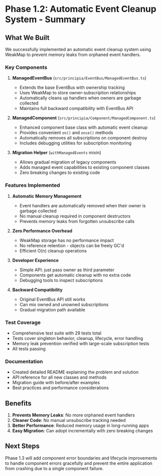 # Phase 1.2: Automatic Event Cleanup System - Summary

## What We Built

We successfully implemented an automatic event cleanup system using WeakMap to prevent memory leaks from orphaned event handlers.

### Key Components

1. **ManagedEventBus** (`src/principia/EventBus/ManagedEventBus.ts`)
   - Extends the base EventBus with ownership tracking
   - Uses WeakMap to store owner-subscription relationships
   - Automatically cleans up handlers when owners are garbage collected
   - Maintains full backward compatibility with EventBus API

2. **ManagedComponent** (`src/principia/Component/ManagedComponent.ts`)
   - Enhanced component base class with automatic event cleanup
   - Provides convenient `on()` and `once()` methods
   - Automatically removes all subscriptions on component destroy
   - Includes debugging utilities for subscription monitoring

3. **Migration Helper** (`withManagedEvents` mixin)
   - Allows gradual migration of legacy components
   - Adds managed event capabilities to existing component classes
   - Zero breaking changes to existing code

### Features Implemented

1. **Automatic Memory Management**
   - Event handlers are automatically removed when their owner is garbage collected
   - No manual cleanup required in component destructors
   - Prevents memory leaks from forgotten unsubscribe calls

2. **Zero Performance Overhead**
   - WeakMap storage has no performance impact
   - No reference retention - objects can be freely GC'd
   - Efficient O(n) cleanup operations

3. **Developer Experience**
   - Simple API: just pass owner as third parameter
   - Components get automatic cleanup with no extra code
   - Debugging tools to inspect subscriptions

4. **Backward Compatibility**
   - Original EventBus API still works
   - Can mix owned and unowned subscriptions
   - Gradual migration path available

### Test Coverage

- Comprehensive test suite with 29 tests total
- Tests cover singleton behavior, cleanup, lifecycle, error handling
- Memory leak prevention verified with large-scale subscription tests
- All tests passing

### Documentation

- Created detailed README explaining the problem and solution
- API reference for all new classes and methods
- Migration guide with before/after examples
- Best practices and performance considerations

## Benefits

1. **Prevents Memory Leaks**: No more orphaned event handlers
2. **Cleaner Code**: No manual unsubscribe tracking needed
3. **Better Performance**: Reduced memory usage in long-running apps
4. **Easy Migration**: Can adopt incrementally with zero breaking changes

## Next Steps

Phase 1.3 will add component error boundaries and lifecycle improvements to handle component errors gracefully and prevent the entire application from crashing due to a single component failure.